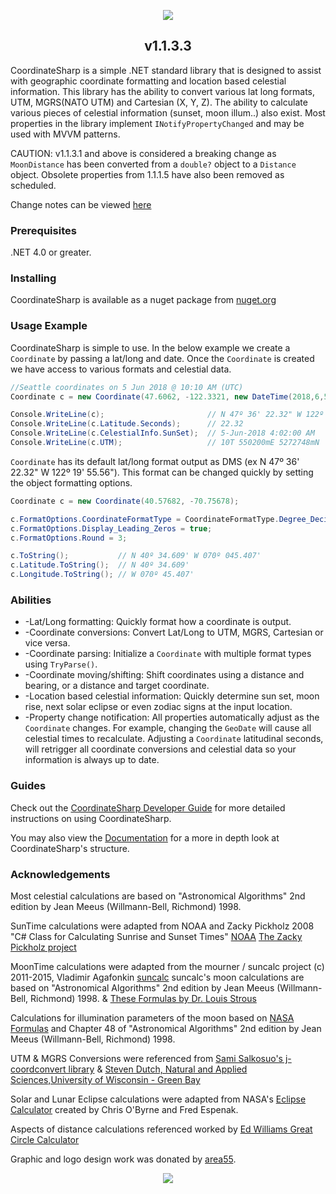 <p align="center"><img src="https://s8.postimg.cc/y7wuenuzp/LOGO_COORDINATE_SHARP.jpg"></p>

<h2 align="center">v1.1.3.3</h2>

CoordinateSharp is a simple .NET standard library that is designed to assist with geographic coordinate formatting and location based celestial information. This library has the ability to convert various lat long formats, UTM, MGRS(NATO UTM) and Cartesian (X, Y, Z). 
The ability to calculate various pieces of celestial information (sunset, moon illum..) also exist. Most properties in the library implement ```INotifyPropertyChanged``` and may be used with MVVM patterns.

CAUTION: v1.1.3.1 and above is considered a breaking change as `MoonDistance` has been converted from a `double?` object to a `Distance` object. Obsolete properties from 1.1.1.5 have also been removed as scheduled.

Change notes can be viewed [here](https://www.coordinatesharp.com/ChangeNotes)

### Prerequisites
.NET 4.0 or greater.

### Installing
CoordinateSharp is available as a nuget package from [nuget.org](https://www.nuget.org/packages/CoordinateSharp/)

### Usage Example

CoordinateSharp is simple to use. In the below example we create a `Coordinate` by passing a lat/long and date. Once the `Coordinate` is created we have access to various formats and celestial data.

```csharp
//Seattle coordinates on 5 Jun 2018 @ 10:10 AM (UTC)
Coordinate c = new Coordinate(47.6062, -122.3321, new DateTime(2018,6,5,10,10,0));

Console.WriteLine(c);                       // N 47º 36' 22.32" W 122º 19' 55.56"
Console.WriteLine(c.Latitude.Seconds);      // 22.32
Console.WriteLine(c.CelestialInfo.SunSet);  // 5-Jun-2018 4:02:00 AM
Console.WriteLine(c.UTM);                   // 10T 550200mE 5272748mN
```

`Coordinate` has its default lat/long format output as DMS (ex N 47º 36' 22.32" W 122º 19' 55.56"). This format can be changed quickly by setting the object formatting options.

```csharp
Coordinate c = new Coordinate(40.57682, -70.75678);

c.FormatOptions.CoordinateFormatType = CoordinateFormatType.Degree_Decimal_Minutes;
c.FormatOptions.Display_Leading_Zeros = true;
c.FormatOptions.Round = 3;

c.ToString();           // N 40º 34.609' W 070º 045.407'
c.Latitude.ToString();  // N 40º 34.609'
c.Longitude.ToString(); // W 070º 45.407'
```

### Abilities
 
* -Lat/Long formatting: Quickly format how a coordinate is output.
* -Coordinate conversions: Convert Lat/Long to UTM, MGRS, Cartesian or vice versa.
* -Coordinate parsing: Initialize a `Coordinate` with multiple format types using `TryParse()`.
* -Coordinate moving/shifting: Shift coordinates using a distance and bearing, or a distance and target coordinate.
* -Location based celestial information: Quickly determine sun set, moon rise, next solar eclipse or even zodiac signs at the input location.
* -Property change notification: All properties automatically adjust as the `Coordinate` changes. For example, changing the `GeoDate` will cause all celestial times to recalculate. Adjusting a `Coordinate` latitudinal seconds, will retrigger all coordinate conversions and celestial data so your information is always up to date. 

### Guides

Check out the [CoordinateSharp Developer Guide](https://www.coordinatesharp.com/DeveloperGuide) for more detailed instructions on using CoordinateSharp.

You may also view the [Documentation](https://www.coordinatesharp.com/Help/index.html) for a more in depth look at CoordinateSharp's structure.
   
### Acknowledgements

Most celestial calculations are based on "Astronomical Algorithms" 2nd edition by Jean Meeus (Willmann-Bell, Richmond) 1998.

SunTime calculations were adapted from NOAA and Zacky Pickholz 2008 "C# Class for Calculating Sunrise and Sunset Times" 
 [NOAA](https://www.esrl.noaa.gov/gmd/grad/solcalc/main.js)
 [The Zacky Pickholz project](https://www.codeproject.com/Articles/29306/C-Class-for-Calculating-Sunrise-and-Sunset-Times)

MoonTime calculations were adapted from the mourner / suncalc project (c) 2011-2015, Vladimir Agafonkin [suncalc](https://github.com/mourner/suncalc/blob/master/suncalc.js)
suncalc's moon calculations are based on "Astronomical Algorithms" 2nd edition by Jean Meeus (Willmann-Bell, Richmond) 1998.
 & [These Formulas by Dr. Louis Strous](http://aa.quae.nl/en/reken/hemelpositie.html)

Calculations for illumination parameters of the moon based on [NASA Formulas](http://idlastro.gsfc.nasa.gov/ftp/pro/astro/mphase.pro) and Chapter 48 of "Astronomical Algorithms" 2nd edition by Jean Meeus (Willmann-Bell, Richmond) 1998.

UTM & MGRS Conversions were referenced from [Sami Salkosuo's j-coordconvert library](https://www.ibm.com/developerworks/library/j-coordconvert/) & [Steven Dutch, Natural and Applied Sciences,University of Wisconsin - Green Bay](https://www.uwgb.edu/dutchs/UsefulData/ConvertUTMNoOZ.HTM)

Solar and Lunar Eclipse calculations were adapted from NASA's [Eclipse Calculator](https://eclipse.gsfc.nasa.gov/) created by Chris O'Byrne and Fred Espenak.

Aspects of distance calculations referenced worked by [Ed Williams Great Circle Calculator](http://www.edwilliams.org/gccalc.htm)

Graphic and logo design work was donated by [area55](https://github.com/area55git).

<p align="center"><img src="https://s8.postimg.cc/wvf5cfpqt/LOGO_COORDINATE_SHARP_1.jpg"></p>
